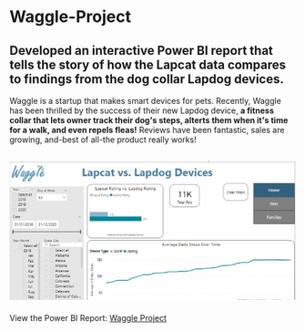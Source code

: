 # Waggle-Project
Developed an interactive Power BI report that tells the story of how the Lapcat data compares to findings from the dog collar Lapdog devices.
---
Waggle is a startup that makes smart devices for pets. Recently, Waggle has been thrilled by the success of their new Lapdog device, **a fitness collar that lets owner track their dog's steps, alterts them when it's time for a walk, and even repels fleas!** Reviews have been fantastic, sales are growing, and-best of all-the product really works!

![Waggle Image](https://github.com/HannahWorld/Waggle-Project/blob/main/Waggle%20-%20Image.JPG)
---
View the Power BI Report: [Waggle Project](https://app.powerbi.com/view?r=eyJrIjoiYTNlNGQ2OTktZjU4Mi00NjQ0LWI0NjEtNjY2NDllZjk5MmEzIiwidCI6ImFmN2JlMmJhLTU1OGEtNDlhMC1hYTQ2LWYxNzM0ZDJlN2UyNCJ9&embedImagePlaceholder=true)
